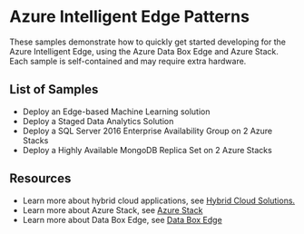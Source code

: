 # Azure Intelligent Edge Patterns

These samples demonstrate how to quickly get started developing for the Azure Intelligent Edge, using the Azure Data Box Edge and Azure Stack. Each sample is self-contained and may require extra hardware.

## List of Samples
- Deploy an Edge-based Machine Learning solution
- Deploy a Staged Data Analytics Solution
- Deploy a SQL Server 2016 Enterprise Availability Group on 2 Azure Stacks
- Deploy a Highly Available MongoDB Replica Set on 2 Azure Stacks

## Resources
  - Learn more about hybrid cloud applications, see [Hybrid Cloud
    Solutions.](https://azure.microsoft.com/en-us/solutions/hybrid-cloud-app/)
  - Learn more about Azure Stack, see [Azure Stack](https://azure.microsoft.com/en-us/overview/azure-stack/)
  - Learn more about Data Box Edge, see [Data Box Edge](https://azure.microsoft.com/en-us/services/databox/edge/)